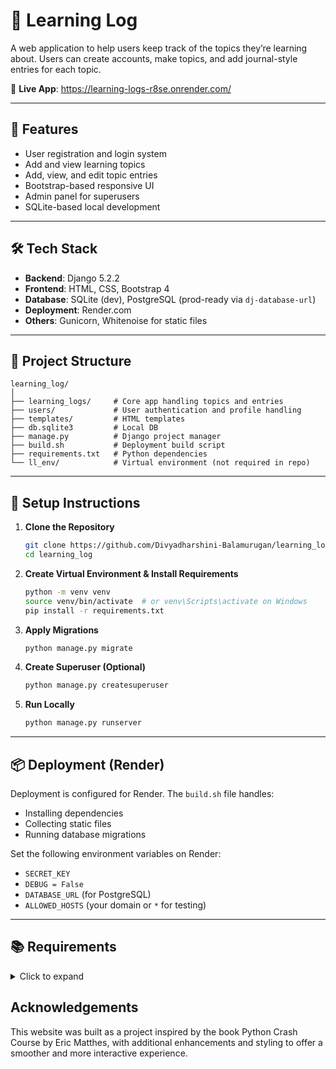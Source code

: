 
# 📘 Learning Log

A web application to help users keep track of the topics they’re learning about. Users can create accounts, make topics, and add journal-style entries for each topic.

🔗 **Live App**: https://learning-logs-r8se.onrender.com/

---

## 🚀 Features

- User registration and login system  
- Add and view learning topics  
- Add, view, and edit topic entries  
- Bootstrap-based responsive UI  
- Admin panel for superusers  
- SQLite-based local development  

---

## 🛠️ Tech Stack

- **Backend**: Django 5.2.2  
- **Frontend**: HTML, CSS, Bootstrap 4  
- **Database**: SQLite (dev), PostgreSQL (prod-ready via `dj-database-url`)  
- **Deployment**: Render.com  
- **Others**: Gunicorn, Whitenoise for static files  

---

## 📁 Project Structure

```
learning_log/
│
├── learning_logs/     # Core app handling topics and entries
├── users/             # User authentication and profile handling
├── templates/         # HTML templates
├── db.sqlite3         # Local DB
├── manage.py          # Django project manager
├── build.sh           # Deployment build script
├── requirements.txt   # Python dependencies
└── ll_env/            # Virtual environment (not required in repo)
```

---

## 🧪 Setup Instructions

1. **Clone the Repository**
   ```bash
   git clone https://github.com/Divyadharshini-Balamurugan/learning_log.git
   cd learning_log
   ```

2. **Create Virtual Environment & Install Requirements**
   ```bash
   python -m venv venv
   source venv/bin/activate  # or venv\Scripts\activate on Windows
   pip install -r requirements.txt
   ```

3. **Apply Migrations**
   ```bash
   python manage.py migrate
   ```

4. **Create Superuser (Optional)**
   ```bash
   python manage.py createsuperuser
   ```

5. **Run Locally**
   ```bash
   python manage.py runserver
   ```

---

## 📦 Deployment (Render)

Deployment is configured for Render. The `build.sh` file handles:

- Installing dependencies  
- Collecting static files  
- Running database migrations  

Set the following environment variables on Render:

- `SECRET_KEY`  
- `DEBUG = False`  
- `DATABASE_URL` (for PostgreSQL)  
- `ALLOWED_HOSTS` (your domain or `*` for testing)

---

## 📚 Requirements

<details>
<summary>Click to expand</summary>

```
asgiref==3.8.1  
beautifulsoup4==4.13.4  
click==8.2.1  
colorama==0.4.6  
dj-database-url==3.0.0  
Django==5.2.2  
django-bootstrap4==25.1  
django-heroku==0.3.1  
gunicorn==23.0.0  
h11==0.16.0  
packaging==25.0  
psycopg2==2.9.10  
psycopg2-binary==2.9.10  
setuptools==80.9.0  
soupsieve==2.7  
sqlparse==0.5.3  
typing_extensions==4.14.0  
tzdata==2025.2  
uvicorn==0.34.3  
wheel==0.45.1  
whitenoise==6.9.0  
```

</details>


## Acknowledgements

This website was built as a project inspired by the book Python Crash Course by Eric Matthes, with additional enhancements and styling to offer a smoother and more interactive experience. 


